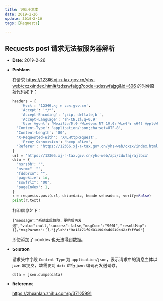 ```yaml
---
title: 记仇小本本
date: 2019-2-26
update: 2019-2-26
tags: [Requests]

---
```


## Requests post 请求无法被服务器解析

- **Date**: 2019-2-26

- **Problem**

  在请求 https://12366.xj-n-tax.gov.cn/yhs-web/cxzx/index.html#/zdsswfajgg?code=zdsswfajgg&id=606 的时候原始代码如下：

  ```python
  headers = {
      'Host': '12366.xj-n-tax.gov.cn',
      'Accept': '*/*',
      'Accept-Encoding': 'gzip, deflate,br',
      'Accept-Language': 'zh-CN,zh;q=0.9',
      'User-Agent': 'Mozilla/5.0 (Windows NT 10.0; Win64; x64) AppleWebKit/537.36 (KHTML, like Gecko) Chrome/72.0.3626.109 Safari/537.36',
  	'Content-Type': 'application/json;charset=UTF-8',
  	'Content-Length': '80',
  	'X-Requested-With': 'XMLHttpRequest',
      'Proxy-Connection': 'keep-alive',
  	'Referer': 'https://12366.xj-n-tax.gov.cn/yhs-web/cxzx/index.html'
  }
  url = 'https://12366.xj-n-tax.gov.cn/yhs-web/api/zdwfaj/ajlbcx'
  data = {
  	"nsrsbh": "",
  	"nsrmc": "",
  	"fddbrxm": "",
  	"pageSize": 10,
  	"sswfrlx": "00",
  	"pageIndex": 1,
  }
  r = requests.post(url, data=data, headers=headers, verify=False)
  print(r.text)
  ```

  打印信息如下：

  ```
  {"message":"系统出现故障，要稍后再发送","value":null,"success":false,"msgCode":"9001","resultMap":{},"msgParams":[],"jylsh":"9a15071f0d81490dad0510442cfcffa6"}
  ```

  即使添加了 cookies 也无法得到数据。

- **Solution**

  请求头中字段 `Content-Type` 为 `application/json`，表示请求中的消息主体以 json 串提交，故需要对 `data` 进行 json 编码再发送请求，

  ```python
  data = json.dumps(data)
  ```

- **Reference**

  https://zhuanlan.zhihu.com/p/37105991
